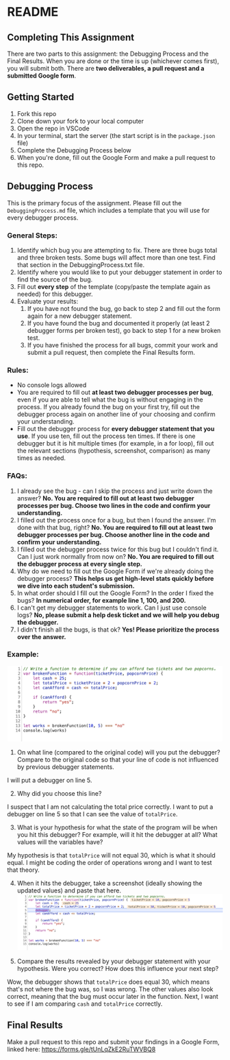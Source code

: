 # README

## Completing This Assignment
There are two parts to this assignment: the Debugging Process and the Final Results. When you are done or the time is up (whichever comes first), you will submit both. There are **two deliverables, a pull request and a submitted Google form**.

## Getting Started
1. Fork this repo
2. Clone down your fork to your local computer
3. Open the repo in VSCode
4. In your terminal, start the server (the start script is in the `package.json` file)
5. Complete the Debugging Process below
6. When you're done, fill out the Google Form and make a pull request to this repo.

## Debugging Process
This is the primary focus of the assignment. Please fill out the `DebuggingProcess.md` file, which includes a template that you will use for every debugger process.

### General Steps:
  1. Identify which bug you are attempting to fix. There are three bugs total and three broken tests. Some bugs will affect more than one test. Find that section in the DebuggingProcess.txt file.
  2. Identify where you would like to put your debugger statement in order to find the source of the bug.
  3. Fill out **every step** of the template (copy/paste the template again as needed) for this debugger.
  4. Evaluate your results:
      1. If you have not found the bug, go back to step 2 and fill out the form again for a new debugger statement.
      2. If you have found the bug and documented it properly (at least 2 debugger forms per broken test), go back to step 1 for a new broken test.
      3. If you have finished the process for all bugs, commit your work and submit a pull request, then complete the Final Results form.

### Rules:
- No console logs allowed
- You are required to fill out **at least two debugger processes per bug**, even if you are able to tell what the bug is without engaging in the process. If you already found the bug on your first try, fill out the debugger process again on another line of your choosing and confirm your understanding.
- Fill out the debugger process for **every debugger statement that you use**. If you use ten, fill out the process ten times. If there is one debugger but it is hit multiple times (for example, in a for loop), fill out the relevant sections (hypothesis, screenshot, comparison) as many times as needed.

### FAQs:
  1. I already see the bug - can I skip the process and just write down the answer? **No. You are required to fill out at least two debugger processes per bug. Choose two lines in the code and confirm your understanding.**
  2. I filled out the process once for a bug, but then I found the answer. I'm done with that bug, right? **No. You are required to fill out at least two debugger processes per bug. Choose another line in the code and confirm your understanding.**
  3. I filled out the debugger process twice for this bug but I couldn't find it. Can I just work normally from now on? **No. You are required to fill out the debugger process at every single step.**
  4. Why do we need to fill out the Google Form if we're already doing the debugger process? **This helps us get high-level stats quickly before we dive into each student's submission.**
  5. In what order should I fill out the Google Form? In the order I fixed the bugs? **In numerical order, for example line 1, 100, and 200.**
  6. I can't get my debugger statements to work. Can I just use console logs? **No, please submit a help desk ticket and we will help you debug the debugger.**
  7. I didn't finish all the bugs, is that ok? **Yes! Please prioritize the process over the answer.**

### Example:
  ![Original Code](screenshots/originalCode.png)

  1. On what line (compared to the original code) will you put the debugger? Compare to the original code so that your line of code is not influenced by previous debugger statements.

  I will put a debugger on line 5.

  2. Why did you choose this line?

  I suspect that I am not calculating the total price correctly. I want to put a debugger on line 5 so that I can see the value of `totalPrice`.

  3. What is your hypothesis for what the state of the program will be when you hit this debugger? For example, will it hit the debugger at all? What values will the variables have?

  My hypothesis is that `totalPrice` will not equal 30, which is what it should equal. I might be coding the order of operations wrong and I want to test that theory.

  4. When it hits the debugger, take a screenshot (ideally showing the updated values) and paste that here.
  ![Debugger Screenshot](screenshots/exampleDebugger.png)

  5. Compare the results revealed by your debugger statement with your hypothesis. Were you correct? How does this influence your next step?

  Wow, the debugger shows that `totalPrice` does equal 30, which means that's not where the bug was, so I was wrong. The other values also look correct, meaning that the bug must occur later in the function. Next, I want to see if I am comparing `cash` and `totalPrice` correctly.

## Final Results
Make a pull request to this repo and submit your findings in a Google Form, linked here: https://forms.gle/tUnLqZkE2RuTWVBQ8

